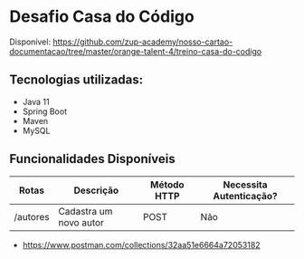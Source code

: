 # Desafio Casa do Código

Disponível: https://github.com/zup-academy/nosso-cartao-documentacao/tree/master/orange-talent-4/treino-casa-do-codigo  

## Tecnologias utilizadas:
- Java 11
- Spring Boot 
- Maven
- MySQL

## Funcionalidades Disponíveis

| Rotas        | Descrição                 | Método HTTP  | Necessita Autenticação?  |
|--------------|---------------------------|--------------|--------------------------|
|/autores      | Cadastra um novo autor    | POST         | Não                      |


- https://www.postman.com/collections/32aa51e6664a72053182